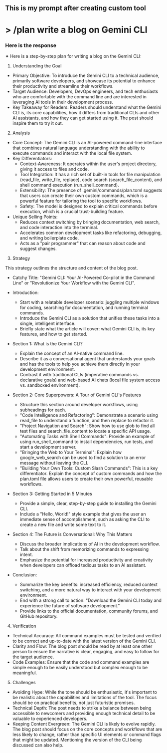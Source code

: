
## This is my prompt after creating custom tool
# > /plan write a blog on Gemini CLI

### Here is the response
✦ Here is a step-by-step plan for writing a blog on the Gemini CLI:

  1. Understanding the Goal

   * Primary Objective: To introduce the Gemini CLI to a technical audience, primarily software developers, and
     showcase its potential to enhance their productivity and streamline their workflows.
   * Target Audience: Developers, DevOps engineers, and tech enthusiasts who are comfortable with the command
     line and are interested in leveraging AI tools in their development process.
   * Key Takeaway for Readers: Readers should understand what the Gemini CLI is, its core capabilities, how it
     differs from traditional CLIs and other AI assistants, and how they can get started using it. The post
     should inspire them to try it out.

  2. Analysis

   * Core Concept: The Gemini CLI is an AI-powered command-line interface that combines natural language
     understanding with the ability to execute commands and interact with the local file system.
   * Key Differentiators:
       * Context-Awareness: It operates within the user's project directory, giving it access to files and code.
       * Tool Integration: It has a rich set of built-in tools for file manipulation (read_file, write_file,
         replace), code search (search_file_content), and shell command execution (run_shell_command).
       * Extensibility: The presence of .gemini/commands/plan.toml suggests that users can create their own
         custom commands, which is a powerful feature for tailoring the tool to specific workflows.
       * Safety: The model is designed to explain critical commands before execution, which is a crucial
         trust-building feature.
   * Unique Selling Points:
       * Reduces context switching by bringing documentation, web search, and code interaction into the
         terminal.
       * Accelerates common development tasks like refactoring, debugging, and writing boilerplate code.
       * Acts as a "pair programmer" that can reason about code and suggest changes.

  3. Strategy

  This strategy outlines the structure and content of the blog post.

   * Catchy Title: "Gemini CLI: Your AI-Powered Co-pilot in the Command Line" or "Revolutionize Your Workflow
     with the Gemini CLI".

   * Introduction:
       * Start with a relatable developer scenario: juggling multiple windows for coding, searching for
         documentation, and running terminal commands.
       * Introduce the Gemini CLI as a solution that unifies these tasks into a single, intelligent interface.
       * Briefly state what the article will cover: what Gemini CLI is, its key features, and how to get
         started.

   * Section 1: What is the Gemini CLI?
       * Explain the concept of an AI-native command line.
       * Describe it as a conversational agent that understands your goals and has the tools to help you achieve
          them directly in your development environment.
       * Contrast it with traditional CLIs (imperative commands vs. declarative goals) and web-based AI chats
         (local file system access vs. sandboxed environment).

   * Section 2: Core Superpowers: A Tour of Gemini CLI's Features
       * Structure this section around developer workflows, using subheadings for each.
       * "Code Intelligence and Refactoring": Demonstrate a scenario using read_file to understand a function,
         and then replace to refactor it.
       * "Project Navigation and Search": Show how to use glob to find all test files and search_file_content to
          locate a specific API usage.
       * "Automating Tasks with Shell Commands": Provide an example of using run_shell_command to install
         dependencies, run tests, and start a development server.
       * "Bringing the Web to Your Terminal": Explain how google_web_search can be used to find a solution to an
          error message without leaving the CLI.
       * "Building Your Own Tools: Custom Slash Commands": This is a key differentiator. Explain the concept of
         custom commands and how the plan.toml file allows users to create their own powerful, reusable
         workflows.

   * Section 3: Getting Started in 5 Minutes
       * Provide a simple, clear, step-by-step guide to installing the Gemini CLI.
       * Include a "Hello, World!" style example that gives the user an immediate sense of accomplishment, such
         as asking the CLI to create a new file and write some text to it.

   * Section 4: The Future is Conversational: Why This Matters
       * Discuss the broader implications of AI in the development workflow.
       * Talk about the shift from memorizing commands to expressing intent.
       * Emphasize the potential for increased productivity and creativity when developers can offload tedious
         tasks to an AI assistant.

   * Conclusion:
       * Summarize the key benefits: increased efficiency, reduced context switching, and a more natural way to
         interact with your development environment.
       * End with a strong call to action: "Download the Gemini CLI today and experience the future of software
         development."
       * Provide links to the official documentation, community forums, and GitHub repository.

  4. Verification

   * Technical Accuracy: All command examples must be tested and verified to be correct and up-to-date with the
     latest version of the Gemini CLI.
   * Clarity and Flow: The blog post should be read by at least one other person to ensure the narrative is
     clear, engaging, and easy to follow for the target audience.
   * Code Examples: Ensure that the code and command examples are simple enough to be easily understood but
     complex enough to be meaningful.

  5. Challenges

   * Avoiding Hype: While the tone should be enthusiastic, it's important to be realistic about the capabilities
      and limitations of the tool. The focus should be on practical benefits, not just futuristic promises.
   * Technical Depth: The post needs to strike a balance between being accessible to newcomers and providing
     enough technical detail to be valuable to experienced developers.
   * Keeping Content Evergreen: The Gemini CLI is likely to evolve rapidly. The blog post should focus on the
     core concepts and workflows that are less likely to change, rather than specific UI elements or command
     flags that might be updated. Mentioning the version of the CLI being discussed can also help.

